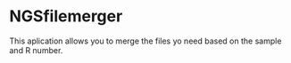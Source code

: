 # NGSfilemerger
This aplication allows you to merge the files yo need based on the sample and R number. 
